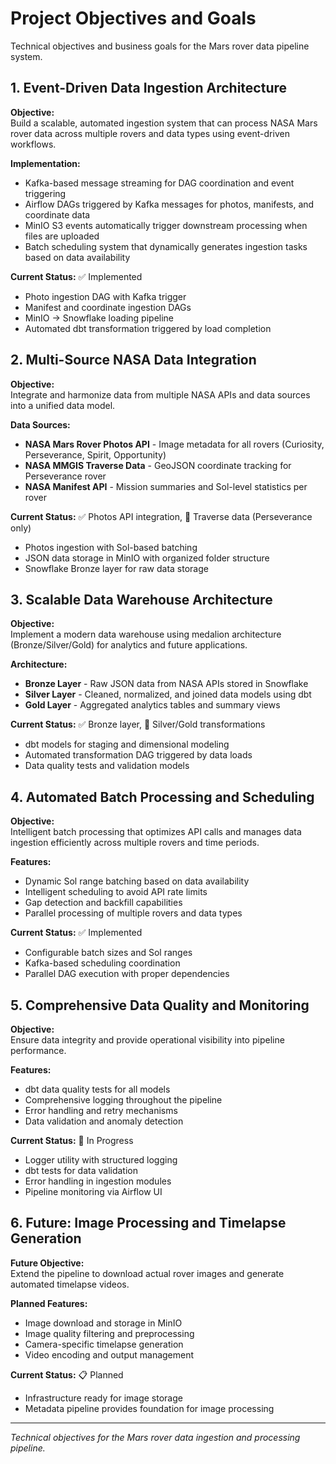 # Project Objectives and Goals

Technical objectives and business goals for the Mars rover data pipeline system.

## 1. Event-Driven Data Ingestion Architecture

**Objective:**  
Build a scalable, automated ingestion system that can process NASA Mars rover data across multiple rovers and data types using event-driven workflows.

**Implementation:**
- Kafka-based message streaming for DAG coordination and event triggering
- Airflow DAGs triggered by Kafka messages for photos, manifests, and coordinate data
- MinIO S3 events automatically trigger downstream processing when files are uploaded
- Batch scheduling system that dynamically generates ingestion tasks based on data availability

**Current Status:** ✅ Implemented
- Photo ingestion DAG with Kafka trigger
- Manifest and coordinate ingestion DAGs
- MinIO → Snowflake loading pipeline
- Automated dbt transformation triggered by load completion

## 2. Multi-Source NASA Data Integration

**Objective:**  
Integrate and harmonize data from multiple NASA APIs and data sources into a unified data model.

**Data Sources:**
- **NASA Mars Rover Photos API** - Image metadata for all rovers (Curiosity, Perseverance, Spirit, Opportunity)
- **NASA MMGIS Traverse Data** - GeoJSON coordinate tracking for Perseverance rover
- **NASA Manifest API** - Mission summaries and Sol-level statistics per rover

**Current Status:** ✅ Photos API integration, 🔄 Traverse data (Perseverance only)
- Photos ingestion with Sol-based batching
- JSON data storage in MinIO with organized folder structure
- Snowflake Bronze layer for raw data storage

## 3. Scalable Data Warehouse Architecture

**Objective:**  
Implement a modern data warehouse using medalion architecture (Bronze/Silver/Gold) for analytics and future applications.

**Architecture:**
- **Bronze Layer** - Raw JSON data from NASA APIs stored in Snowflake
- **Silver Layer** - Cleaned, normalized, and joined data models using dbt
- **Gold Layer** - Aggregated analytics tables and summary views

**Current Status:** ✅ Bronze layer, 🔄 Silver/Gold transformations
- dbt models for staging and dimensional modeling
- Automated transformation DAG triggered by data loads
- Data quality tests and validation models

## 4. Automated Batch Processing and Scheduling

**Objective:**  
Intelligent batch processing that optimizes API calls and manages data ingestion efficiently across multiple rovers and time periods.

**Features:**
- Dynamic Sol range batching based on data availability
- Intelligent scheduling to avoid API rate limits
- Gap detection and backfill capabilities
- Parallel processing of multiple rovers and data types

**Current Status:** ✅ Implemented
- Configurable batch sizes and Sol ranges
- Kafka-based scheduling coordination
- Parallel DAG execution with proper dependencies

## 5. Comprehensive Data Quality and Monitoring

**Objective:**  
Ensure data integrity and provide operational visibility into pipeline performance.

**Features:**
- dbt data quality tests for all models
- Comprehensive logging throughout the pipeline
- Error handling and retry mechanisms
- Data validation and anomaly detection

**Current Status:** 🔄 In Progress
- Logger utility with structured logging
- dbt tests for data validation
- Error handling in ingestion modules
- Pipeline monitoring via Airflow UI

## 6. Future: Image Processing and Timelapse Generation

**Future Objective:**  
Extend the pipeline to download actual rover images and generate automated timelapse videos.

**Planned Features:**
- Image download and storage in MinIO
- Image quality filtering and preprocessing
- Camera-specific timelapse generation
- Video encoding and output management

**Current Status:** 📋 Planned
- Infrastructure ready for image storage
- Metadata pipeline provides foundation for image processing

---

*Technical objectives for the Mars rover data ingestion and processing pipeline.*